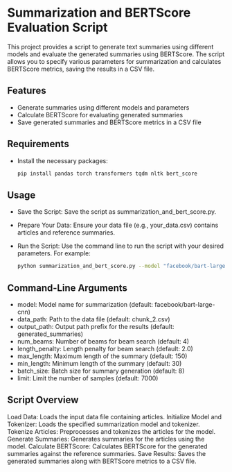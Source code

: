 # Summarization and BERTScore Evaluation Script

This project provides a script to generate text summaries using different models and evaluate the generated summaries using BERTScore. The script allows you to specify various parameters for summarization and calculates BERTScore metrics, saving the results in a CSV file.

## Features

- Generate summaries using different models and parameters
- Calculate BERTScore for evaluating generated summaries
- Save generated summaries and BERTScore metrics in a CSV file

## Requirements


- Install the necessary packages:
  ```bash
  pip install pandas torch transformers tqdm nltk bert_score
    ```

## Usage
- Save the Script: Save the script as summarization_and_bert_score.py.

- Prepare Your Data: Ensure your data file (e.g., your_data.csv) contains articles and reference summaries.

- Run the Script: Use the command line to run the script with your desired parameters. For example:

    ```bash
    python summarization_and_bert_score.py --model "facebook/bart-large-cnn" --data_path "your_data.csv" --output_path "output_summaries" --num_beams 8 --length_penalty 1.5 --max_length 120 --min_length 40

    ```

## Command-Line Arguments
- model: Model name for summarization (default: facebook/bart-large-cnn)
- data_path: Path to the data file (default: chunk_2.csv)
- output_path: Output path prefix for the results (default: generated_summaries)
- num_beams: Number of beams for beam search (default: 4)
- length_penalty: Length penalty for beam search (default: 2.0)
- max_length: Maximum length of the summary (default: 150)
- min_length: Minimum length of the summary (default: 30)
- batch_size: Batch size for summary generation (default: 8)
- limit: Limit the number of samples (default: 7000)


## Script Overview
Load Data: Loads the input data file containing articles.
Initialize Model and Tokenizer: Loads the specified summarization model and tokenizer.
Tokenize Articles: Preprocesses and tokenizes the articles for the model.
Generate Summaries: Generates summaries for the articles using the model.
Calculate BERTScore: Calculates BERTScore for the generated summaries against the reference summaries.
Save Results: Saves the generated summaries along with BERTScore metrics to a CSV file.